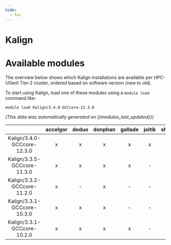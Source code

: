 ```yaml
---
hide:
  - toc
---
```


Kalign
======

# Available modules


The overview below shows which Kalign installations are available per HPC-UGent Tier-2 cluster, ordered based on software version (new to old).

To start using Kalign, load one of these modules using a `module load` command like:

```shell
module load Kalign/3.4.0-GCCcore-12.3.0
```

*(This data was automatically generated on {{modules_last_updated}})*  

| |accelgor|doduo|donphan|gallade|joltik|shinx|skitty|
| :---: | :---: | :---: | :---: | :---: | :---: | :---: | :---: |
|Kalign/3.4.0-GCCcore-12.3.0|x|x|x|x|x|x|x|
|Kalign/3.3.5-GCCcore-11.3.0|x|x|x|x|-|x|-|
|Kalign/3.3.2-GCCcore-11.2.0|x|-|x|-|-|-|-|
|Kalign/3.3.1-GCCcore-10.3.0|x|x|x|-|-|-|-|
|Kalign/3.3.1-GCCcore-10.2.0|x|x|x|x|-|-|-|
